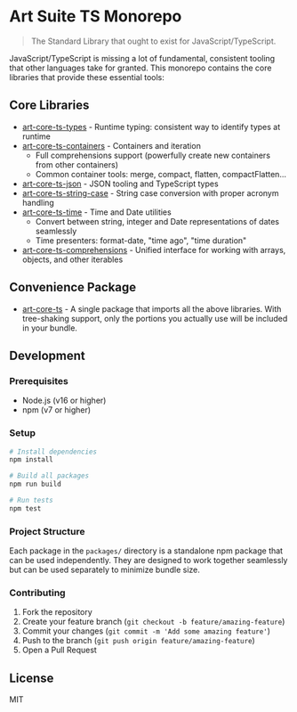 # Art Suite TS Monorepo

> The Standard Library that ought to exist for JavaScript/TypeScript.

JavaScript/TypeScript is missing a lot of fundamental, consistent tooling that other languages take for granted. This monorepo contains the core libraries that provide these essential tools:

## Core Libraries

- [art-core-ts-types](./packages/art-core-ts-types) - Runtime typing: consistent way to identify types at runtime
- [art-core-ts-containers](./packages/art-core-ts-containers) - Containers and iteration
  - Full comprehensions support (powerfully create new containers from other containers)
  - Common container tools: merge, compact, flatten, compactFlatten...
- [art-core-ts-json](./packages/art-core-ts-json) - JSON tooling and TypeScript types
- [art-core-ts-string-case](./packages/art-core-ts-string-case) - String case conversion with proper acronym handling
- [art-core-ts-time](./packages/art-core-ts-time) - Time and Date utilities
  - Convert between string, integer and Date representations of dates seamlessly
  - Time presenters: format-date, "time ago", "time duration"
- [art-core-ts-comprehensions](./packages/art-core-ts-comprehensions) - Unified interface for working with arrays, objects, and other iterables

## Convenience Package

- [art-core-ts](./packages/art-core-ts) - A single package that imports all the above libraries. With tree-shaking support, only the portions you actually use will be included in your bundle.

## Development

### Prerequisites

- Node.js (v16 or higher)
- npm (v7 or higher)

### Setup

```bash
# Install dependencies
npm install

# Build all packages
npm run build

# Run tests
npm test
```

### Project Structure

Each package in the `packages/` directory is a standalone npm package that can be used independently. They are designed to work together seamlessly but can be used separately to minimize bundle size.

### Contributing

1. Fork the repository
2. Create your feature branch (`git checkout -b feature/amazing-feature`)
3. Commit your changes (`git commit -m 'Add some amazing feature'`)
4. Push to the branch (`git push origin feature/amazing-feature`)
5. Open a Pull Request

## License

MIT
